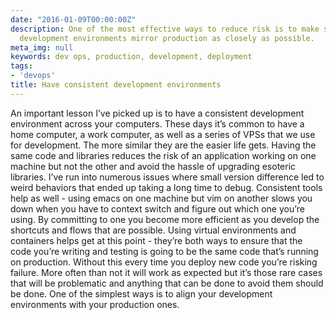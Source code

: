 ```yaml
---
date: "2016-01-09T00:00:00Z"
description: One of the most effective ways to reduce risk is to make sure that your
  development environments mirror production as closely as possible.
meta_img: null
keywords: dev ops, production, development, deployment
tags:
- 'devops'
title: Have consistent development environments
---
```


An important lesson I’ve picked up is to have a consistent development environment across your computers. These days it’s common to have a home computer, a work computer, as well as a series of VPSs that we use for development. The more similar they are the easier life gets. Having the same code and libraries reduces the risk of an application working on one machine but not the other and avoid the hassle of upgrading esoteric libraries. I’ve run into numerous issues where small version difference led to weird behaviors that ended up taking a long time to debug. Consistent tools help as well - using emacs on one machine but vim on another slows you down when you have to context switch and figure out which one you’re using. By committing to one you become more efficient as you develop the shortcuts and flows that are possible. Using virtual environments and containers helps get at this point - they’re both ways to ensure that the code you’re writing and testing is going to be the same code that’s running on production. Without this every time you deploy new code you’re risking failure. More often than not it will work as expected but it’s those rare cases that will be problematic and anything that can be done to avoid them should be done. One of the simplest ways is to align your development environments with your production ones.
